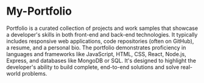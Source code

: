 # My-Portfolio
Portfolio is a curated collection of projects and work samples that showcase a developer's skills in both front-end and back-end technologies. It typically includes responsive web applications, code repositories (often on GitHub), a resume, and a personal bio. The portfolio demonstrates proficiency in languages and frameworks like JavaScript, HTML, CSS, React, Node.js, Express, and databases like MongoDB or SQL. It's designed to highlight the developer's ability to build complete, end-to-end solutions and solve real-world problems.
